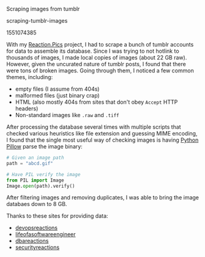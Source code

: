Scraping images from tumblr

scraping-tumblr-images

1551074385

With my [Reaction.Pics](https://www.reaction.pics/) project, I had to scrape a
bunch of tumblr accounts for data to assemble its database.  Since I was trying
to not hotlink to thousands of images, I made local copies of images (about
22 GB raw).  However, given the uncurated nature of tumblr posts, I found that
there were tons of broken images.  Going through them, I noticed a few common
themes, including:

 - empty files (I assume from 404s)
 - malformed files (just binary crap)
 - HTML (also mostly 404s from sites that don't obey `Accept` HTTP headers)
 - Non-standard images like `.raw` and `.tiff`

After processing the database several times with multiple scripts that checked
various heuristics like file extension and guessing MIME encoding, I found
that the single most useful way of checking images is having
[Python Pillow](https://python-pillow.org/) parse the image binary:

```python
# Given an image path
path = "abcd.gif"

# Have PIL verify the image
from PIL import Image
Image.open(path).verify()
```

After filtering images and removing duplicates, I was able to bring the image
databaes down to 8 GB.

Thanks to these sites for providing data:

 - [devopsreactions](devopsreactions.tumblr.com/)
 - [lifeofasoftwareengineer](https://lifeofasoftwareengineer.tumblr.com/)
 - [dbareactions](https://dbareactions.tumblr.com/)
 - [securityreactions](https://securityreactions.tumblr.com/)
